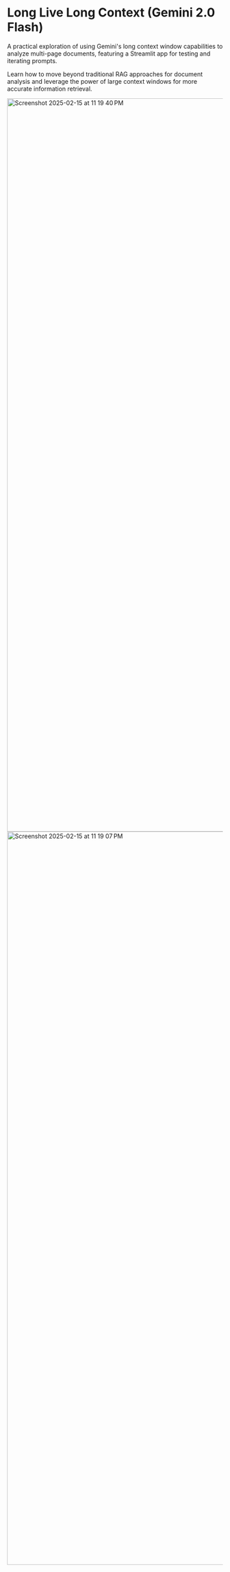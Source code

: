 # Long Live Long Context (Gemini 2.0 Flash)

A practical exploration of using Gemini's long context window capabilities to analyze multi-page documents, featuring a Streamlit app for testing and iterating prompts.

Learn how to move beyond traditional RAG approaches for document analysis and leverage the power of large context windows for more accurate information retrieval.

<img width="1709" alt="Screenshot 2025-02-15 at 11 19 40 PM" src="https://github.com/user-attachments/assets/469e9e17-d6ec-4546-90a0-26fb2dcdc4c9" />

<img width="1709" alt="Screenshot 2025-02-15 at 11 19 07 PM" src="https://github.com/user-attachments/assets/53feacda-ca2b-4200-823b-91e1ef1acd8d" />
